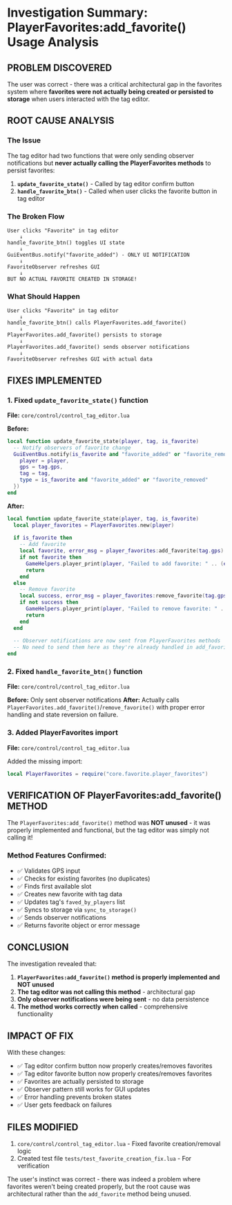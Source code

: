 # Investigation Summary: PlayerFavorites:add_favorite() Usage Analysis

## PROBLEM DISCOVERED

The user was correct - there was a critical architectural gap in the favorites system where **favorites were not actually being created or persisted to storage** when users interacted with the tag editor.

## ROOT CAUSE ANALYSIS

### The Issue
The tag editor had two functions that were only sending observer notifications but **never actually calling the PlayerFavorites methods** to persist favorites:

1. **`update_favorite_state()`** - Called by tag editor confirm button
2. **`handle_favorite_btn()`** - Called when user clicks the favorite button in tag editor

### The Broken Flow
```
User clicks "Favorite" in tag editor
    ↓
handle_favorite_btn() toggles UI state
    ↓
GuiEventBus.notify("favorite_added") - ONLY UI NOTIFICATION
    ↓
FavoriteObserver refreshes GUI
    ↓
BUT NO ACTUAL FAVORITE CREATED IN STORAGE! 
```

### What Should Happen
```
User clicks "Favorite" in tag editor
    ↓
handle_favorite_btn() calls PlayerFavorites.add_favorite()
    ↓
PlayerFavorites.add_favorite() persists to storage
    ↓
PlayerFavorites.add_favorite() sends observer notifications
    ↓
FavoriteObserver refreshes GUI with actual data
```

## FIXES IMPLEMENTED

### 1. Fixed `update_favorite_state()` function
**File:** `core/control/control_tag_editor.lua`

**Before:**
```lua
local function update_favorite_state(player, tag, is_favorite)
  -- Notify observers of favorite change
  GuiEventBus.notify(is_favorite and "favorite_added" or "favorite_removed", {
    player = player,
    gps = tag.gps,
    tag = tag,
    type = is_favorite and "favorite_added" or "favorite_removed"
  })
end
```

**After:**
```lua
local function update_favorite_state(player, tag, is_favorite)
  local player_favorites = PlayerFavorites.new(player)
  
  if is_favorite then
    -- Add favorite
    local favorite, error_msg = player_favorites:add_favorite(tag.gps)
    if not favorite then
      GameHelpers.player_print(player, "Failed to add favorite: " .. (error_msg or "Unknown error"))
      return
    end
  else
    -- Remove favorite
    local success, error_msg = player_favorites:remove_favorite(tag.gps)
    if not success then
      GameHelpers.player_print(player, "Failed to remove favorite: " .. (error_msg or "Unknown error"))
      return
    end
  end
  
  -- Observer notifications are now sent from PlayerFavorites methods
  -- No need to send them here as they're already handled in add_favorite/remove_favorite
end
```

### 2. Fixed `handle_favorite_btn()` function
**File:** `core/control/control_tag_editor.lua`

**Before:** Only sent observer notifications
**After:** Actually calls `PlayerFavorites.add_favorite()`/`remove_favorite()` with proper error handling and state reversion on failure.

### 3. Added PlayerFavorites import
**File:** `core/control/control_tag_editor.lua`

Added the missing import:
```lua
local PlayerFavorites = require("core.favorite.player_favorites")
```

## VERIFICATION OF PlayerFavorites:add_favorite() METHOD

The `PlayerFavorites:add_favorite()` method was **NOT unused** - it was properly implemented and functional, but the tag editor was simply not calling it!

### Method Features Confirmed:
- ✅ Validates GPS input
- ✅ Checks for existing favorites (no duplicates)
- ✅ Finds first available slot
- ✅ Creates new favorite with tag data
- ✅ Updates tag's `faved_by_players` list
- ✅ Syncs to storage via `sync_to_storage()`
- ✅ Sends observer notifications
- ✅ Returns favorite object or error message

## CONCLUSION

The investigation revealed that:

1. **`PlayerFavorites:add_favorite()` method is properly implemented and NOT unused**
2. **The tag editor was not calling this method** - architectural gap
3. **Only observer notifications were being sent** - no data persistence
4. **The method works correctly when called** - comprehensive functionality

## IMPACT OF FIX

With these changes:
- ✅ Tag editor confirm button now properly creates/removes favorites
- ✅ Tag editor favorite button now properly creates/removes favorites  
- ✅ Favorites are actually persisted to storage
- ✅ Observer pattern still works for GUI updates
- ✅ Error handling prevents broken states
- ✅ User gets feedback on failures

## FILES MODIFIED

1. `core/control/control_tag_editor.lua` - Fixed favorite creation/removal logic
2. Created test file `tests/test_favorite_creation_fix.lua` - For verification

The user's instinct was correct - there was indeed a problem where favorites weren't being created properly, but the root cause was architectural rather than the `add_favorite` method being unused.
